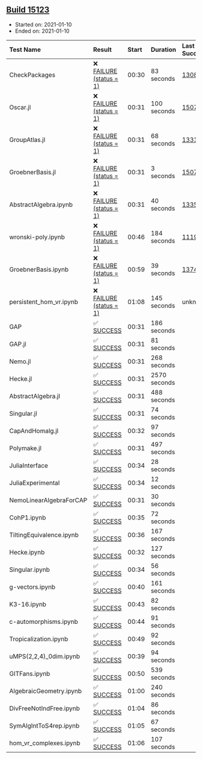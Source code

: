 ## [Build 15123](https://oscarci.mathematik.uni-kl.de/job/oscar/15123/)

* Started on: 2021-01-10
* Ended on: 2021-01-10

| Test Name    | Result | Start | Duration | Last Success | First Failure |
|:-------------|:-------|:------|:---------|:-------------|:--------------|
| CheckPackages | ❌ [FAILURE (status = 1)](https://oscarci.mathematik.uni-kl.de/job/oscar/15123/artifact/logs/build-15123/CheckPackages.log) | 00:30 | 83 seconds | [13085](https://oscarci.mathematik.uni-kl.de/job/oscar/13085/) | [13086](https://oscarci.mathematik.uni-kl.de/job/oscar/13086/) |
| Oscar.jl | ❌ [FAILURE (status = 1)](https://oscarci.mathematik.uni-kl.de/job/oscar/15123/artifact/logs/build-15123/Oscar.jl.log) | 00:31 | 100 seconds | [15079](https://oscarci.mathematik.uni-kl.de/job/oscar/15079/) | [15080](https://oscarci.mathematik.uni-kl.de/job/oscar/15080/) |
| GroupAtlas.jl | ❌ [FAILURE (status = 1)](https://oscarci.mathematik.uni-kl.de/job/oscar/15123/artifact/logs/build-15123/GroupAtlas.jl.log) | 00:31 | 68 seconds | [13311](https://oscarci.mathematik.uni-kl.de/job/oscar/13311/) | [13312](https://oscarci.mathematik.uni-kl.de/job/oscar/13312/) |
| GroebnerBasis.jl | ❌ [FAILURE (status = 1)](https://oscarci.mathematik.uni-kl.de/job/oscar/15123/artifact/logs/build-15123/GroebnerBasis.jl.log) | 00:31 | 3 seconds | [15079](https://oscarci.mathematik.uni-kl.de/job/oscar/15079/) | [15080](https://oscarci.mathematik.uni-kl.de/job/oscar/15080/) |
| AbstractAlgebra.ipynb | ❌ [FAILURE (status = 1)](https://oscarci.mathematik.uni-kl.de/job/oscar/15123/artifact/logs/build-15123/AbstractAlgebra.ipynb.log) | 00:31 | 40 seconds | [13355](https://oscarci.mathematik.uni-kl.de/job/oscar/13355/) | [13356](https://oscarci.mathematik.uni-kl.de/job/oscar/13356/) |
| wronski-poly.ipynb | ❌ [FAILURE (status = 1)](https://oscarci.mathematik.uni-kl.de/job/oscar/15123/artifact/logs/build-15123/wronski-poly.ipynb.log) | 00:46 | 184 seconds | [11192](https://oscarci.mathematik.uni-kl.de/job/oscar/11192/) | [11193](https://oscarci.mathematik.uni-kl.de/job/oscar/11193/) |
| GroebnerBasis.ipynb | ❌ [FAILURE (status = 1)](https://oscarci.mathematik.uni-kl.de/job/oscar/15123/artifact/logs/build-15123/GroebnerBasis.ipynb.log) | 00:59 | 39 seconds | [13748](https://oscarci.mathematik.uni-kl.de/job/oscar/13748/) | [13749](https://oscarci.mathematik.uni-kl.de/job/oscar/13749/) |
| persistent_hom_vr.ipynb | ❌ [FAILURE (status = 1)](https://oscarci.mathematik.uni-kl.de/job/oscar/15123/artifact/logs/build-15123/persistent_hom_vr.ipynb.log) | 01:08 | 145 seconds | unknown | unknown |
| GAP | ✅ [SUCCESS](https://oscarci.mathematik.uni-kl.de/job/oscar/15123/artifact/logs/build-15123/GAP.log) | 00:31 | 186 seconds |  |  |
| GAP.jl | ✅ [SUCCESS](https://oscarci.mathematik.uni-kl.de/job/oscar/15123/artifact/logs/build-15123/GAP.jl.log) | 00:31 | 81 seconds |  |  |
| Nemo.jl | ✅ [SUCCESS](https://oscarci.mathematik.uni-kl.de/job/oscar/15123/artifact/logs/build-15123/Nemo.jl.log) | 00:31 | 268 seconds |  |  |
| Hecke.jl | ✅ [SUCCESS](https://oscarci.mathematik.uni-kl.de/job/oscar/15123/artifact/logs/build-15123/Hecke.jl.log) | 00:31 | 2570 seconds |  |  |
| AbstractAlgebra.jl | ✅ [SUCCESS](https://oscarci.mathematik.uni-kl.de/job/oscar/15123/artifact/logs/build-15123/AbstractAlgebra.jl.log) | 00:31 | 488 seconds |  |  |
| Singular.jl | ✅ [SUCCESS](https://oscarci.mathematik.uni-kl.de/job/oscar/15123/artifact/logs/build-15123/Singular.jl.log) | 00:31 | 74 seconds |  |  |
| CapAndHomalg.jl | ✅ [SUCCESS](https://oscarci.mathematik.uni-kl.de/job/oscar/15123/artifact/logs/build-15123/CapAndHomalg.jl.log) | 00:32 | 97 seconds |  |  |
| Polymake.jl | ✅ [SUCCESS](https://oscarci.mathematik.uni-kl.de/job/oscar/15123/artifact/logs/build-15123/Polymake.jl.log) | 00:31 | 497 seconds |  |  |
| JuliaInterface | ✅ [SUCCESS](https://oscarci.mathematik.uni-kl.de/job/oscar/15123/artifact/logs/build-15123/JuliaInterface.log) | 00:34 | 28 seconds |  |  |
| JuliaExperimental | ✅ [SUCCESS](https://oscarci.mathematik.uni-kl.de/job/oscar/15123/artifact/logs/build-15123/JuliaExperimental.log) | 00:34 | 12 seconds |  |  |
| NemoLinearAlgebraForCAP | ✅ [SUCCESS](https://oscarci.mathematik.uni-kl.de/job/oscar/15123/artifact/logs/build-15123/NemoLinearAlgebraForCAP.log) | 00:31 | 30 seconds |  |  |
| CohP1.ipynb | ✅ [SUCCESS](https://oscarci.mathematik.uni-kl.de/job/oscar/15123/artifact/logs/build-15123/CohP1.ipynb.log) | 00:35 | 72 seconds |  |  |
| TiltingEquivalence.ipynb | ✅ [SUCCESS](https://oscarci.mathematik.uni-kl.de/job/oscar/15123/artifact/logs/build-15123/TiltingEquivalence.ipynb.log) | 00:36 | 167 seconds |  |  |
| Hecke.ipynb | ✅ [SUCCESS](https://oscarci.mathematik.uni-kl.de/job/oscar/15123/artifact/logs/build-15123/Hecke.ipynb.log) | 00:32 | 127 seconds |  |  |
| Singular.ipynb | ✅ [SUCCESS](https://oscarci.mathematik.uni-kl.de/job/oscar/15123/artifact/logs/build-15123/Singular.ipynb.log) | 00:34 | 56 seconds |  |  |
| g-vectors.ipynb | ✅ [SUCCESS](https://oscarci.mathematik.uni-kl.de/job/oscar/15123/artifact/logs/build-15123/g-vectors.ipynb.log) | 00:40 | 161 seconds |  |  |
| K3-16.ipynb | ✅ [SUCCESS](https://oscarci.mathematik.uni-kl.de/job/oscar/15123/artifact/logs/build-15123/K3-16.ipynb.log) | 00:43 | 82 seconds |  |  |
| c-automorphisms.ipynb | ✅ [SUCCESS](https://oscarci.mathematik.uni-kl.de/job/oscar/15123/artifact/logs/build-15123/c-automorphisms.ipynb.log) | 00:44 | 91 seconds |  |  |
| Tropicalization.ipynb | ✅ [SUCCESS](https://oscarci.mathematik.uni-kl.de/job/oscar/15123/artifact/logs/build-15123/Tropicalization.ipynb.log) | 00:49 | 92 seconds |  |  |
| uMPS(2,2,4)_0dim.ipynb | ✅ [SUCCESS](https://oscarci.mathematik.uni-kl.de/job/oscar/15123/artifact/logs/build-15123/uMPS-2-2-4-_0dim.ipynb.log) | 00:39 | 94 seconds |  |  |
| GITFans.ipynb | ✅ [SUCCESS](https://oscarci.mathematik.uni-kl.de/job/oscar/15123/artifact/logs/build-15123/GITFans.ipynb.log) | 00:50 | 539 seconds |  |  |
| AlgebraicGeometry.ipynb | ✅ [SUCCESS](https://oscarci.mathematik.uni-kl.de/job/oscar/15123/artifact/logs/build-15123/AlgebraicGeometry.ipynb.log) | 01:00 | 240 seconds |  |  |
| DivFreeNotIndFree.ipynb | ✅ [SUCCESS](https://oscarci.mathematik.uni-kl.de/job/oscar/15123/artifact/logs/build-15123/DivFreeNotIndFree.ipynb.log) | 01:04 | 86 seconds |  |  |
| SymAlgIntToS4rep.ipynb | ✅ [SUCCESS](https://oscarci.mathematik.uni-kl.de/job/oscar/15123/artifact/logs/build-15123/SymAlgIntToS4rep.ipynb.log) | 01:05 | 67 seconds |  |  |
| hom_vr_complexes.ipynb | ✅ [SUCCESS](https://oscarci.mathematik.uni-kl.de/job/oscar/15123/artifact/logs/build-15123/hom_vr_complexes.ipynb.log) | 01:06 | 107 seconds |  |  |
